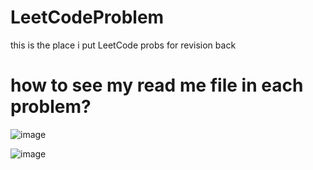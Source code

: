 # LeetCodeProblem
this is the place i put LeetCode probs for revision back

# how to see my read me file in each problem? 
![image](https://github.com/dukeNG2012/LeetCodeProblem/assets/108057410/036fe0fe-8017-4bfa-a19f-7346763be269)

![image](https://github.com/dukeNG2012/LeetCodeProblem/assets/108057410/32521c00-6ca4-4200-bc52-3c63080fd92e)

